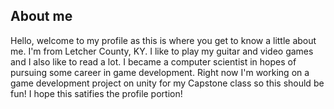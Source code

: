 ## About me
Hello, welcome to my profile as this is where you get to know a little about me. I'm from Letcher County, KY. I like to play my guitar and video games and I also like to read a lot.
I became a computer scientist in hopes of pursuing some career in game development. Right now I'm working on a game development project on unity for my Capstone class so this should 
be fun! I hope this satifies the profile portion!

